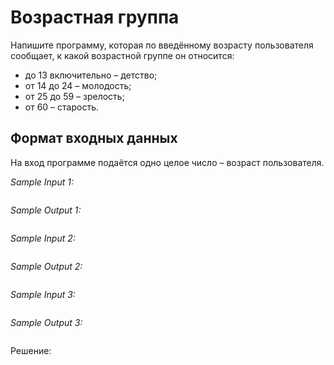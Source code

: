 # Возрастная группа

Напишите программу, которая по введённому возрасту пользователя сообщает, к какой возрастной группе он относится:

* до 13 включительно – детство;
* от 14 до 24 – молодость;
* от 25 до 59 – зрелость;
* от 60 – старость.

## Формат входных данных
На вход программе подаётся одно целое число – возраст пользователя.

*Sample Input 1:*
```

```

*Sample Output 1:*
```

```

*Sample Input 2:*
```

```

*Sample Output 2:*
```

```

*Sample Input 3:*
```

```

*Sample Output 3:*
```

```

Решение:
```python

```
